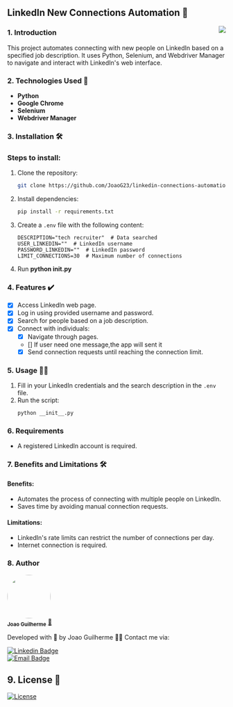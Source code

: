 ## LinkedIn New Connections Automation 🤝

<img src="./assets/icon.ico" align="right">

### 1. Introduction  

This project automates connecting with new people on LinkedIn based on a specified job description. It uses Python, Selenium, and Webdriver Manager to navigate and interact with LinkedIn's web interface.

### 2. Technologies Used 📲  

- **Python**  
- **Google Chrome**  
- **Selenium**  
- **Webdriver Manager**  

### 3. Installation 🛠️  

### Steps to install:  

1. Clone the repository:  
   ```bash  
   git clone https://github.com/JoaoG23/linkedin-connections-automation.git  
   ```  
2. Install dependencies:  
   ```bash  
   pip install -r requirements.txt  
   ```  
3. Create a `.env` file with the following content:  
   ```env  
   DESCRIPTION="tech recruiter"  # Data searched  
   USER_LINKEDIN=""  # LinkedIn username  
   PASSWORD_LINKEDIN=""  # LinkedIn password  
   LIMIT_CONNECTIONS=30  # Maximum number of connections  
   ```  
4. Run **python __init__.py**

### 4. Features ✔️  

- [x] Access LinkedIn web page.
- [x] Log in using provided username and password.
- [x] Search for people based on a job description.
- [x] Connect with individuals:
    - [x] Navigate through pages.
    - [] If user need one message,the app will sent it
    - [x] Send connection requests until reaching the connection limit.

### 5. Usage 👨‍💻  

1. Fill in your LinkedIn credentials and the search description in the `.env` file.  
2. Run the script:  
   ```bash  
   python __init__.py  
   ```  

### 6. Requirements  

- A registered LinkedIn account is required.

### 7. Benefits and Limitations 🛠️  

#### Benefits:  
- Automates the process of connecting with multiple people on LinkedIn.
- Saves time by avoiding manual connection requests.

#### Limitations:  
- LinkedIn's rate limits can restrict the number of connections per day.
- Internet connection is required.

### 8. Author  

 <img style="border-radius:50%;" src="https://avatars.githubusercontent.com/u/80895578?v=4" width="100px;" alt=""/>  
 <br />  
 <sub><b>Joao Guilherme</b></sub></a> <a href="https://github.com/JoaoG23/">🚀</a>  

Developed with 🤖 by Joao Guilherme 👋🏽 Contact me via:  

[![Linkedin Badge](https://shields.io/badge/-Joao%20Guilherme-blue?style=flat-square&logo=Linkedin&logoColor=white&link=https://www.linkedin.com/in/joaog123/)](https://www.linkedin.com/in/joaog123/)  
[![Email Badge](https://shields.io/badge/-joaoguilherme94@live.com-c80?style=flat-square&logo=Microsoft&logoColor=white&link=mailto:joaoguilherme94@live.com)](mailto:joaoguilherme94@live.com)  

## 9. License 📄  

[![License](https://shields.io/github/license/Ileriayo/markdown-badges?style=for-the-badge)](./LICENSE)  
